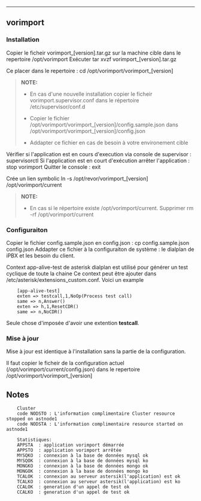 ----------
vorimport 
----------

 
### Installation 
Copier le ficheir vorimport_[version].tar.gz sur la machine cible dans le repertoire /opt/vorimport
Exécuter tar xvzf vorimport_[version].tar.gz

Ce placer dans le repertoire : cd /opt/vorimport/vorimport_[version]

> **NOTE:**
>
> - En cas d'une nouvelle installation copier le ficheir vorimport.supervisor.conf dans le répertoire /etc/supervisor/conf.d
>
> - Copier le fichier /opt/vorimport/vorimport_[version]/config.sample.json dans /opt/vorimport/vorimport_[version]/config.json
> - Addapter ce fichier en cas de besoin à votre environement cible


Vérifier si l'application est en cours d'execution via console de supervisor : supervisorctl
Si l'application est en court d'exécution arrêter l'application : stop vorimport
Quitter le console : exit

Crée un lien symbolic ln -s /opt/revor/vorimport_[version] /opt/vorimport/current 
> **NOTE:**
>
> - En cas si le répertoire existe /opt/vorimport/current. Supprimer rm -rf /opt/vorimport/current

### Configuraiton
Copier le fichier config.sample.json en config.json : cp config.sample.json config.json
Addapter ce fichier à la configuraiton de système : le dialplan de iPBX et les besoin du client.

Context app-alive-test de asterisk dialplan est utilisé pour générer un test cyclique de toute la chaine
Ce context peut être ajouter dans /etc/asterisk/extensions_custom.conf.
Voici un example
	
		[app-alive-test]
		exten => testcall,1,NoOp(Process test call)
		same => n,Answer()
		exten => h,1,ResetCDR()
		same => n,NoCDR()
		
Seule chose d'imposée d'avoir une extention <b>testcall</b>.

### Mise à jour 
Mise à jour est identique à l'installation sans la partie de la configuration.

Il faut copier le ficheir de la configuration actuel (/opt/vorimport/current/config.json) dans le repertoire /opt/vorimport/vorimport_[version] 


## Notes
		Cluster
		code NODSTO : L'information complimentaire Cluster resource stopped on astnode1
		code NODSTA : L'information complimentaire resource started on astnode1

		Statistiques:
		APPSTA  : application vorimport démarrée
		APPSTO  : application vorimport arrêtée
		MYSQKO  : connexion à la base de données mysql ok
		MYSQOK  : connexion à la base de données mysql ko
		MONGKO  : connexion à la base de données mongo ok
		MONGOK  : connexion à la base de données mongo ko
		TCALOK  : connexion au serveur astersik(l'application) est ok
		TCALKO  : connexion au serveur astersik(l'application) est ko
		CCALOK  : generation d'un appel de test ok 
		CCALKO  : generation d'un appel de test ok 






